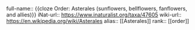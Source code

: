 full-name:: {{cloze Order: Asterales (sunflowers, bellflowers, fanflowers, and allies)}}
iNat-url:: https://www.inaturalist.org/taxa/47605
wiki-url:: https://en.wikipedia.org/wiki/Asterales
alias:: [[Asterales]]
rank:: [[order]]